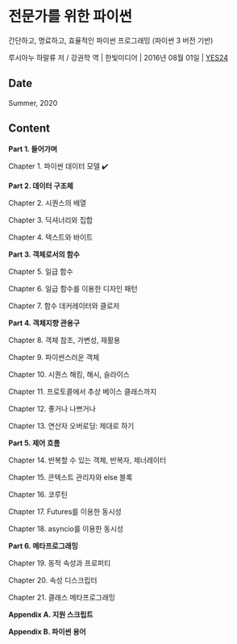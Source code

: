 # 전문가를 위한 파이썬

간단하고, 명료하고, 효율적인 파이썬 프로그래밍 (파이썬 3 버전 기반)

루시아누 하말류 저 / 강권학 역 | 한빛미디어  | 2016년 08월 01일 | [YES24](http://www.yes24.com/Product/Goods/30231768)

## Date

Summer, 2020

## Content

**Part 1. 들어가며**

Chapter 1. 파이썬 데이터 모델 :heavy_check_mark:

**Part 2. 데이터 구조체**

Chapter 2. 시퀀스의 배열

Chapter 3. 딕셔너리와 집합

Chapter 4. 텍스트와 바이트

**Part 3. 객체로서의 함수**

Chapter 5. 일급 함수

Chapter 6. 일급 함수를 이용한 디자인 패턴

Chapter 7. 함수 데커레이터와 클로저

**Part 4. 객체지향 관용구**

Chapter 8. 객체 참조, 가변성, 재활용

Chapter 9. 파이썬스러운 객체

Chapter 10. 시퀀스 해킹, 해시, 슬라이스

Chapter 11. 프로토콜에서 추상 베이스 클래스까지

Chapter 12. 좋거나 나쁘거나

Chapter 13. 연산자 오버로딩: 제대로 하기

**Part 5. 제어 흐름**

Chapter 14. 반복할 수 있는 객체, 반복자, 제너레이터

Chapter 15. 콘텍스트 관리자와 else 블록

Chapter 16. 코루틴

Chapter 17. Futures를 이용한 동시성

Chapter 18. asyncio를 이용한 동시성

**Part 6. 메타프로그래밍**

Chapter 19. 동적 속성과 프로퍼티

Chapter 20. 속성 디스크립터

Chapter 21. 클래스 메타프로그래밍

**Appendix A. 지원 스크립트**

**Appendix B. 파이썬 용어**
